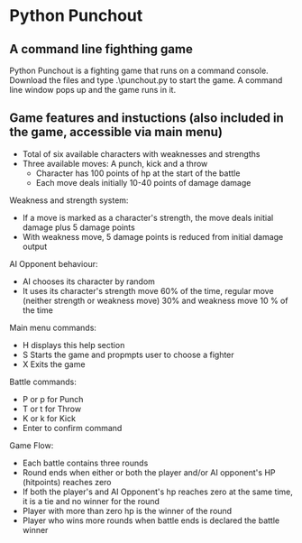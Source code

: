 # Python Punchout

## A command line fighthing game

Python Punchout is a fighting game that runs on a command console. Download the files and type .\punchout.py to start the game. A command line window pops up and the game runs in it.

## Game features and instuctions (also included in the game, accessible via main menu)

- Total of six available characters with weaknesses and strengths
- Three available moves: A punch, kick and a throw
  - Character has 100 points of hp at the start of the battle
  - Each move deals initially 10-40 points of damage damage

Weakness and strength system:

- If a move is marked as a character's strength, the move deals initial damage plus 5 damage points
- With weakness move, 5 damage points is reduced from initial damage output

AI Opponent behaviour:

- AI chooses its character by random
- It uses its character's strength move 60% of the time, regular move (neither strength or weakness move) 30% and weakness move 10 % of the time

Main menu commands:

- H displays this help section
- S Starts the game and propmpts user to choose a fighter
- X Exits the game

Battle commands:

- P or p for Punch
- T or t for Throw
- K or k for Kick
- Enter to confirm command

Game Flow:

- Each battle contains three rounds
- Round ends when either or both the player and/or AI opponent's HP (hitpoints) reaches zero
- If both the player's and AI Opponent's hp reaches zero at the same time, it is a tie and no winner for the round
- Player with more than zero hp is the winner of the round
- Player who wins more rounds when battle ends is declared the battle winner
